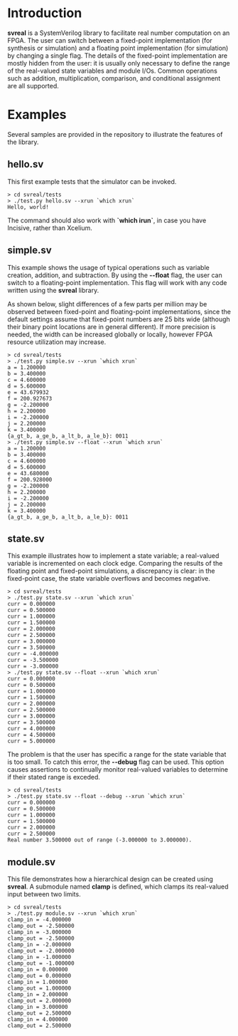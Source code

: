 # Introduction

**svreal** is a SystemVerilog library to facilitate real number computation on an FPGA.  The user can switch between a fixed-point implementation (for synthesis or simulation) and a floating point implementation (for simulation) by changing a single flag.  The details of the fixed-point implementation are mostly hidden from the user: it is usually only necessary to define the range of the real-valued state variables and module I/Os.  Common operations such as addition, multiplication, comparison, and conditional assignment are all supported.

# Examples

Several samples are provided in the repository to illustrate the features of the library.

## hello.sv

This first example tests that the simulator can be invoked.

```shell
> cd svreal/tests
> ./test.py hello.sv --xrun `which xrun`
Hello, world!
```

The command should also work with **\`which irun\`**, in case you have Incisive, rather than Xcelium.  

## simple.sv

This example shows the usage of typical operations such as variable creation, addition, and subtraction.  By using the **--float** flag, the user can switch to a floating-point implementation.  This flag will work with any code written using the **svreal** library.

As shown below, slight differences of a few parts per million may be observed between fixed-point and floating-point implementations, since the default settings assume that fixed-point numbers are 25 bits wide (although their binary point locations are in general different).  If more precision is needed, the width can be increased globally or locally, however FPGA resource utilization may increase.

```shell
> cd svreal/tests
> ./test.py simple.sv --xrun `which xrun`
a = 1.200000
b = 3.400000
c = 4.600000
d = 5.600000
e = 43.679932
f = 200.927673
g = -2.200000
h = 2.200000
i = -2.200000
j = 2.200000
k = 3.400000
{a_gt_b, a_ge_b, a_lt_b, a_le_b}: 0011
> ./test.py simple.sv --float --xrun `which xrun`
a = 1.200000
b = 3.400000
c = 4.600000
d = 5.600000
e = 43.680000
f = 200.928000
g = -2.200000
h = 2.200000
i = -2.200000
j = 2.200000
k = 3.400000
{a_gt_b, a_ge_b, a_lt_b, a_le_b}: 0011
```

## state.sv

This example illustrates how to implement a state variable; a real-valued variable is incremented on each clock edge.  Comparing the results of the floating point and fixed-point simulations, a discrepancy is clear: in the fixed-point case, the state variable overflows and becomes negative.

```shell
> cd svreal/tests
> ./test.py state.sv --xrun `which xrun`
curr = 0.000000
curr = 0.500000
curr = 1.000000
curr = 1.500000
curr = 2.000000
curr = 2.500000
curr = 3.000000
curr = 3.500000
curr = -4.000000
curr = -3.500000
curr = -3.000000
> ./test.py state.sv --float --xrun `which xrun`
curr = 0.000000
curr = 0.500000
curr = 1.000000
curr = 1.500000
curr = 2.000000
curr = 2.500000
curr = 3.000000
curr = 3.500000
curr = 4.000000
curr = 4.500000
curr = 5.000000
```

The problem is that the user has specific a range for the state variable that is too small.  To catch this error, the **--debug** flag can be used.  This option causes assertions to continually monitor real-valued variables to determine if their stated range is exceded.

```shell
> cd svreal/tests
> ./test.py state.sv --float --debug --xrun `which xrun`
curr = 0.000000
curr = 0.500000
curr = 1.000000
curr = 1.500000
curr = 2.000000
curr = 2.500000
Real number 3.500000 out of range (-3.000000 to 3.000000).
```

## module.sv

This file demonstrates how a hierarchical design can be created using **svreal**.  A submodule named **clamp** is defined, which clamps its real-valued input between two limits.

```shell
> cd svreal/tests
> ./test.py module.sv --xrun `which xrun`
clamp_in = -4.000000
clamp_out = -2.500000
clamp_in = -3.000000
clamp_out = -2.500000
clamp_in = -2.000000
clamp_out = -2.000000
clamp_in = -1.000000
clamp_out = -1.000000
clamp_in = 0.000000
clamp_out = 0.000000
clamp_in = 1.000000
clamp_out = 1.000000
clamp_in = 2.000000
clamp_out = 2.000000
clamp_in = 3.000000
clamp_out = 2.500000
clamp_in = 4.000000
clamp_out = 2.500000
```
